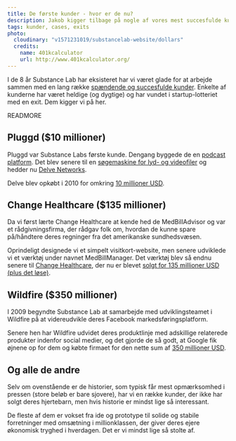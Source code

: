 ```yaml
---
title: De første kunder - hvor er de nu?
description: Jakob kigger tilbage på nogle af vores mest succesfulde kunder
tags: kunder, cases, exits
photo:
  cloudinary: "v1571231019/substancelab-website/dollars"
  credits:
    name: 401kcalculator
    url: http://www.401kcalculator.org/
---
```


I de 8 år Substance Lab har eksisteret har vi været glade for at arbejde sammen med en lang række [spændende og succesfulde kunder](https://substancelab.dk/work/). Enkelte af kunderne har været heldige (og dygtige) og har vundet i startup-lotteriet med en exit. Dem kigger vi på her.

READMORE

## Pluggd ($10 millioner)

Pluggd var Substance Labs første kunde. Dengang byggede de en [podcast platform](http://techcrunch.com/2006/06/22/pluggd-podcast-community-opens-for-use/). Det blev senere til en [søgemaskine for lyd- og videofiler](http://techcrunch.com/2006/09/24/pluggd-to-make-podcasts-chunkier-searchable/) og hedder nu [Delve Networks](http://techcrunch.com/2008/06/11/pluggd-targets-brightcove-with-delve-networks-a-new-video-delivery-platform/).

Delve blev opkøbt i 2010 for omkring [10 millioner USD](https://gigaom.com/2010/08/02/419-limelight-acquires-cloud-based-video-platform-delve-networks/).

## Change Healthcare ($135 millioner)

Da vi først lærte Change Healthcare at kende hed de MedBillAdvisor og var et rådgivningsfirma, der rådgav folk om, hvordan de kunne spare på/håndtere deres regninger fra det amerikanske sundhedsvæsen.

Oprindeligt designede vi et simpelt visitkort-website, men senere udviklede vi et værktøj under navnet MedBillManager. Det værktøj blev så endnu senere til [Change Healthcare](http://www.changehealthcare.com/), der nu er blevet [solgt for 135 millioner USD (plus det løse)](http://www.prnewswire.com/news-releases/emdeon-to-acquire-change-healthcare-283204591.html).

## Wildfire ($350 millioner)

I 2009 begyndte Substance Lab at samarbejde med udviklingsteamet i Wildfire på at videreudvikle deres Facebook markedsføringsplatform.

Senere hen har Wildfire udvidet deres produktlinje med adskillige relaterede produkter indenfor social medier, og det gjorde de så godt, at Google fik øjnene op for dem og købte firmaet for den nette sum af [350 millioner USD](http://techcrunch.com/2012/07/31/google-acquires-wildfire/).

## Og alle de andre

Selv om ovenstående er de historier, som typisk får mest opmærksomhed i pressen (store beløb er bare sjovere), har vi en række kunder, der ikke har solgt deres hjertebarn, men hvis historie er mindst lige så interessant.

De fleste af dem er vokset fra ide og prototype til solide og stabile forretninger  med omsætning i millionklassen, der giver deres ejere økonomisk tryghed i hverdagen. Det er vi mindst lige så stolte af.

